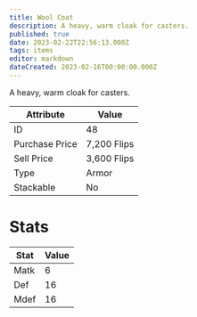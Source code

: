 ```yaml
---
title: Wool Coat
description: A heavy, warm cloak for casters.
published: true
date: 2023-02-22T22:56:13.000Z
tags: items
editor: markdown
dateCreated: 2023-02-16T00:00:00.000Z
---
```


A heavy, warm cloak for casters.

|Attribute|Value|
|-|-|
|ID|48|
|Purchase Price|7,200 Flips|
|Sell Price|3,600 Flips|
|Type|Armor|
|Stackable|No|

# Stats
|Stat|Value|
|-|-|
|Matk|6|
|Def|16|
|Mdef|16|
